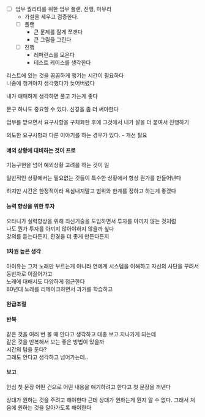 
- [ ] 업무 퀄리티를 위한 업무 플랜, 진행, 마무리
  - 가설을 세우고 검증한다.
  - [ ] 플랜
    - 큰 문제를 잘게 쪼갠다
    - 큰 그림을 그린다
  - [ ] 진행
    - 레퍼런스를 모은다
    - 테스트 케이스를 생각한다


리스트에 있는 것을 꼼꼼하게 챙기는 시간이 필요하다  
나중에 챙겨야지 생각했다가 늦어버렸다  
  
내가 애매하게 생각하면 풀고 가는게 좋다  
  
문구 하나도 중요할 수 있다. 신경을 좀 더 써야한다

업무를 받으면서 요구사항을 구체화한 후에 그것에서 내가 살을 더 붙여서 진행하기

의도한 요구사항과 다른 이야기를 하는 경우가 있다. - 개선 필요


#### 예외 상황에 대비하는 것이 프로
기능구현을 넘어 예외상황 고려를 하는 것이 일  
  
일반적인 상황에서는 필요없는 것들이 특수한 상황에서 항상 뭔가를 만들어낸다  
  
하지만 시간은 한정적이라 욕심내지말고 범위와 한계를 정하고 하는게 좋겠다


#### 능력 향상을 위한 투자
오타니가 실력향상을 위해 최신기술을 도입하면서 투자를 아끼지 않는 것처럼  
나도 뭔가 투자를 아끼지 않아야하지 않을까 싶다  
강의를 듣는다든지, 환경을 더 좋게 만든다든지


#### 1차원 높은 생각  
아이유는 그저 노래만 부르는게 아니라 연예계 시스템을 이해하고 자신의 사단을 꾸려서 동반자로 이끌어가고  
노래에 대해서도 다양하게 접근한다  
80년대 노래를 리메이크하면서 과거를 학습하고


#### 완급조절

#### 반복
같은 것을 여러 번 볼 때 안다고 생각하고 대충 보고 지나가게 되는데  
같은 것을 반복해서 보는 좋은 방법이 있을까  
시간의 텀을 둔다?  
그래도 안다고 생각하고 넘어가는데..

#### 보고
안심 첫 문장
어떤 건으로 어떤 내용을 얘기하려고 한다고 첫 문장을 꺼낸다

상대가 원하는 것을 주려고 해야한다
근데 상대가 원하는게 뭔지 알 수 없다. 그래서 처음에 원하는 것을 알아가도록 해야한다